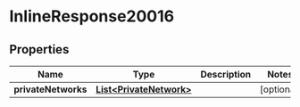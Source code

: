 # InlineResponse20016

## Properties
Name | Type | Description | Notes
------------ | ------------- | ------------- | -------------
**privateNetworks** | [**List&lt;PrivateNetwork&gt;**](PrivateNetwork.md) |  |  [optional]
